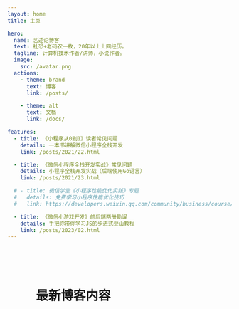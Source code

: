 ```yaml
---
layout: home
title: 主页

hero:
  name: 艺述论博客
  text: 社恐+老码农一枚，20年以上上网经历。
  tagline: 计算机技术作者/讲师，小说作者。
  image:
    src: /avatar.png
  actions:
    - theme: brand
      text: 博客
      link: /posts/

    - theme: alt
      text: 文档
      link: /docs/

features:
  - title: 《小程序从0到1》读者常见问题
    details: 一本书讲解微信小程序全栈开发
    link: /posts/2021/22.html

  - title: 《微信小程序全栈开发实战》常见问题
    details: 小程序全栈开发实战（后端使用Go语言）
    link: /posts/2021/23.html

  # - title: 微信学堂《小程序性能优化实践》专题
  #   details: 免费学习小程序性能优化技巧
  #   link: https://developers.weixin.qq.com/community/business/course/000606628dc2e86dc0ddcbb115940d

  - title: 《微信小游戏开发》前后端两册勘误
    details: 手把你带你学习JS的步进式登山教程
    link: /posts/2023/02.html
---
```


<script setup>
import LatestList from '@/components/LatestPostsList.vue'
</script>

<div style="padding: 50px 64px 20px">
<h1>最新博客内容</h1>
<LatestList />
</div>